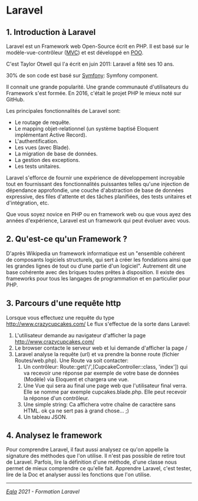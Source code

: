 # Laravel
## 1. Introduction à Laravel 
Laravel est un Framework web Open-Source écrit en PHP. Il est basé sur le modèle-vue-contrôleur ([MVC](https://fr.wikipedia.org/wiki/Mod%C3%A8le-vue-contr%C3%B4leur)) et est développé en [POO](https://fr.wikipedia.org/wiki/Programmation_orient%C3%A9e_objet).

C'est Taylor Otwell qui l'a écrit en juin 2011: Laravel a fêté ses 10 ans.

30% de son code est basé sur [Symfony](http://www.google.be): Symfony component.

Il connait une grande popularité. Une grande communauté d'utilisateurs du Framework s'est formée. En 2016, c'était le projet PHP le mieux noté sur GitHub.

Les principales fonctionnalités de Laravel sont:
- Le routage de requête.
- Le mapping objet-relationnel (un système baptisé Eloquent implémentant Active Record).
- L'authentification.
- Les vues (avec Blade).
- La migration de base de données.
- La gestion des exceptions.
- Les tests unitaires.

Laravel s'efforce de fournir une expérience de développement incroyable tout en fournissant des fonctionnalités puissantes telles qu'une injection de dépendance approfondie, une couche d'abstraction de base de données expressive, des files d'attente et des tâches planifiées, des tests unitaires et d'intégration, etc.

Que vous soyez novice en PHP ou en framework web ou que vous ayez des années d'expérience, Laravel est un framework qui peut évoluer avec vous. 

## 2. Qu'est-ce qu'un Framework ?
D'après Wikipedia un framework informatique est un "ensemble cohérent de composants logiciels structurels, qui sert à créer les fondations ainsi que les grandes lignes de tout ou d’une partie d'un logiciel". Autrement dit une base cohérente avec des briques toutes prêtes à disposition. Il existe des frameworks pour tous les langages de programmation et en particulier pour PHP.

## 3. Parcours d'une requête http
Lorsque vous effectuez une requête du type http://www.crazycupcakes.com/
Le flux s'effectue de la sorte dans Laravel:
1. L'utilisateur demande au navigateur d'afficher la page http://www.crazycupcakes.com/
2. Le browser contacte le serveur web et lui demande d'afficher la page /
3. Laravel analyse la requête (url) et va prendre la bonne route (fichier Routes/web.php). Une Route va soit contacter:
   1. Un contrôleur: Route::get('/',[CupcakeController::class, 'index']) qui va recevoir une réponse par exemple de votre base de données (Modèle) via Eloquent et chargera une vue.
   2. Une Vue qui sera au final une page web que l'utilisateur final verra. Elle se nomme par exemple cupcakes.blade.php. Elle peut recevoir la réponse d'un contrôleur.
   3. Une simple string: Ca affichera votre chaîne de caractère sans HTML. ok ça ne sert pas à grand chose... ;)
   4. Un tableau JSON.

## 4. Analysez le framework
Pour comprendre Laravel, il faut aussi analysez ce qu'on appelle la signature des méthodes que l'on utilise. Il n'est pas possible de retire tout de Laravel. Parfois, lire la définition d'une méthode, d'une classe nous permet de mieux comprendre ce qu'elle fait.
Apprendre Laravel, c'est tester, lire de la Doc et analyser aussi les fonctions que l'on utilise.

--- 
_[Eqla](http://www.eqla.be) 2021 - Formation Laravel_